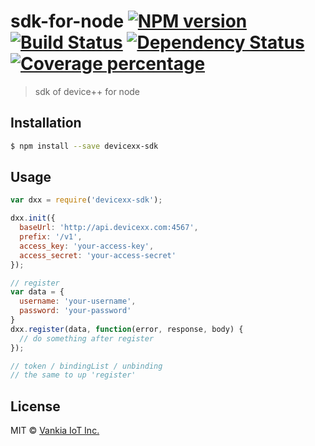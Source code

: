 # sdk-for-node [![NPM version][npm-image]][npm-url] [![Build Status][travis-image]][travis-url] [![Dependency Status][daviddm-image]][daviddm-url] [![Coverage percentage][coveralls-image]][coveralls-url]
> sdk of device++ for node

## Installation

```sh
$ npm install --save devicexx-sdk
```

## Usage

```js
var dxx = require('devicexx-sdk');

dxx.init({
  baseUrl: 'http://api.devicexx.com:4567',
  prefix: '/v1',
  access_key: 'your-access-key',
  access_secret: 'your-access-secret'
});

// register
var data = {
  username: 'your-username',
  password: 'your-password'
}
dxx.register(data, function(error, response, body) {
  // do something after register
});

// token / bindingList / unbinding 
// the same to up 'register'
```
## License

MIT © [Vankia IoT Inc.](www.vankia.cn)


[npm-image]: https://badge.fury.io/js/sdk-for-node.svg
[npm-url]: https://npmjs.org/package/sdk-for-node
[travis-image]: https://travis-ci.org/mengjiaqi/sdk-for-node.svg?branch=master
[travis-url]: https://travis-ci.org/mengjiaqi/sdk-for-node
[daviddm-image]: https://david-dm.org/mengjiaqi/sdk-for-node.svg?theme=shields.io
[daviddm-url]: https://david-dm.org/mengjiaqi/sdk-for-node
[coveralls-image]: https://coveralls.io/repos/mengjiaqi/sdk-for-node/badge.svg
[coveralls-url]: https://coveralls.io/r/mengjiaqi/sdk-for-node
